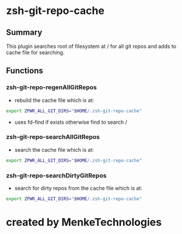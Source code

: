 # zsh-git-repo-cache


## Summary

This plugin searches root of filesystem at /  for all git repos and adds to cache file for searching.

## Functions

### zsh-git-repo-regenAllGitRepos
- rebuild the cache file which is at:
```sh
export ZPWR_ALL_GIT_DIRS="$HOME/.zsh-git-repo-cache"
```
- uses fd-find if exists otherwise find to search /

### zsh-git-repo-searchAllGitRepos
- search the cache file which is at:
```sh
export ZPWR_ALL_GIT_DIRS="$HOME/.zsh-git-repo-cache"
```


### zsh-git-repo-searchDirtyGitRepos
- search for dirty repos from the cache file which is at:
```sh
export ZPWR_ALL_GIT_DIRS="$HOME/.zsh-git-repo-cache"
```

# created by MenkeTechnologies
